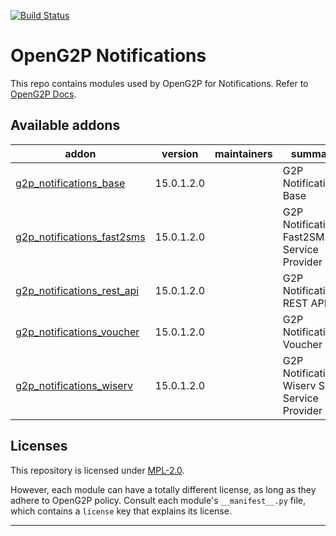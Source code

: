 
<!-- /!\ Non OCA Context : Set here the badge of your runbot / runboat instance. -->
[![Build Status](https://github.com/OpenG2P/openg2p-notifications/actions/workflows/test.yml/badge.svg?branch=15.0-develop)](https://github.com/OpenG2P/openg2p-notifications/actions/workflows/test.yml?query=branch%3A15.0-develop)
<!-- /!\ Non OCA Context : Set here the badge of your translation instance. -->

<!-- /!\ do not modify above this line -->

# OpenG2P Notifications

This repo contains modules used by OpenG2P for Notifications. Refer to [OpenG2P Docs](https://docs.openg2p.org/v/1.1).

<!-- /!\ do not modify below this line -->

<!-- prettier-ignore-start -->

[//]: # (addons)

Available addons
----------------
addon | version | maintainers | summary
--- | --- | --- | ---
[g2p_notifications_base](g2p_notifications_base/) | 15.0.1.2.0 |  | G2P Notifications: Base
[g2p_notifications_fast2sms](g2p_notifications_fast2sms/) | 15.0.1.2.0 |  | G2P Notifications: Fast2SMS Service Provider
[g2p_notifications_rest_api](g2p_notifications_rest_api/) | 15.0.1.2.0 |  | G2P Notifications: REST API
[g2p_notifications_voucher](g2p_notifications_voucher/) | 15.0.1.2.0 |  | G2P Notifications: Voucher
[g2p_notifications_wiserv](g2p_notifications_wiserv/) | 15.0.1.2.0 |  | G2P Notifications: Wiserv SMS Service Provider

[//]: # (end addons)

<!-- prettier-ignore-end -->

## Licenses

This repository is licensed under [MPL-2.0](LICENSE).

However, each module can have a totally different license, as long as they adhere to OpenG2P
policy. Consult each module's `__manifest__.py` file, which contains a `license` key
that explains its license.

----
<!-- /!\ Non OCA Context : Set here the full description of your organization. -->
